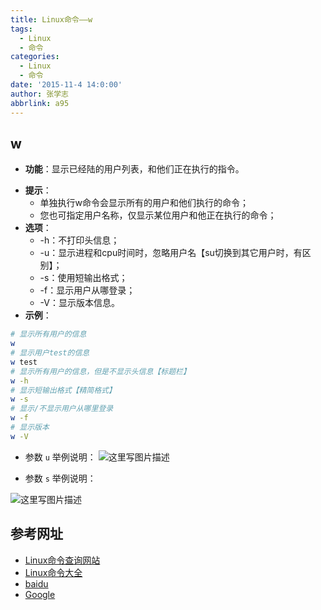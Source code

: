 ```yaml
---
title: Linux命令——w
tags:
  - Linux
  - 命令
categories:
  - Linux
  - 命令
date: '2015-11-4 14:0:00'
author: 张学志
abbrlink: a95
---
```





## w
* **功能**：显示已经陆的用户列表，和他们正在执行的指令。
<!-- more -->
* **提示**：
	* 单独执行w命令会显示所有的用户和他们执行的命令；
	* 您也可指定用户名称，仅显示某位用户和他正在执行的命令；
* **选项**： 
	* -h：不打印头信息； 
	* -u：显示进程和cpu时间时，忽略用户名【su切换到其它用户时，有区别】；
	* -s：使用短输出格式； 
	* -f：显示用户从哪登录； 
	* -V：显示版本信息。
* **示例**：
```bash
# 显示所有用户的信息
w
# 显示用户test的信息
w test
# 显示所有用户的信息，但是不显示头信息【标题栏】
w -h
# 显示短输出格式【精简格式】
w -s
# 显示/不显示用户从哪里登录
w -f
# 显示版本
w -V
```
* 参数 `u` 举例说明：
![这里写图片描述](http://img.blog.csdn.net/20151104201659742)

* 参数 `s` 举例说明：

![这里写图片描述](http://img.blog.csdn.net/20151104201811864)


## 参考网址
* [Linux命令查询网站](http://www.lx138.com/)
* [Linux命令大全](http://man.linuxde.net/)
* [baidu](http://baidu.com/)
* [Google](http://google.com.hk)

